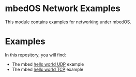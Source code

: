 # mbedOS Network Examples
This module contains examples for networking under mbedOS.

# Examples
In this repository, you will find:
* The mbed [hello world UDP](./test/helloworld-udpclient/) example
* The mbed [hello world TCP](./test/helloworld-tcpclient/) example
